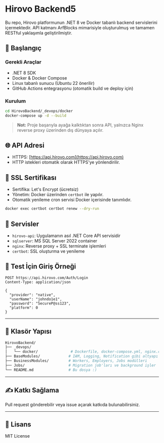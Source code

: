# Hirovo Backend5

Bu repo, Hirovo platformunun .NET 8 ve Docker tabanlı backend servislerini içermektedir. API katmanı ArfBlocks mimarisiyle oluşturulmuş ve tamamen RESTful yaklaşımla geliştirilmiştir.

## 🚀 Başlangıç

### Gerekli Araçlar
- .NET 8 SDK
- Docker & Docker Compose
- Linux tabanlı sunucu (Ubuntu 22 önerilir)
- GitHub Actions entegrasyonu (otomatik build ve deploy için)

### Kurulum

```bash
cd HirovoBackend/_devops/docker
docker-compose up -d --build
```

> **Not:** Proje başarıyla ayağa kalktıktan sonra API, yalnızca Nginx reverse proxy üzerinden dış dünyaya açılır.


## 🌐 API Adresi

- HTTPS: [https://api.hirovo.com](https://api.hirovo.com)
- HTTP istekleri otomatik olarak HTTPS'ye yönlendirilir.


## 🔐 SSL Sertifikası

- Sertifika: Let's Encrypt (ücretsiz)
- Yönetim: Docker üzerinden `certbot` ile yapılır.
- Otomatik yenileme cron servisi Docker içerisinde tanımlıdır.

```bash
docker exec certbot certbot renew --dry-run
```


## 🔧 Servisler

- `hirovo-api`: Uygulamanın asıl .NET Core API servisidir
- `sqlserver`: MS SQL Server 2022 container
- `nginx`: Reverse proxy + SSL terminate işlemleri
- `certbot`: SSL oluşturma ve yenileme


## 🧪 Test İçin Giriş Örneği

```http
POST https://api.hirovo.com/Auth/Login
Content-Type: application/json

{
  "provider": "native",
  "userName": "johndo1e1",
  "password": "SecureP@ss123",
  "platform": 0
}
```

---

## 📁 Klasör Yapısı

```bash
HirovoBackend/
├── _devops/
│   └── docker/               # Dockerfile, docker-compose.yml, nginx.conf
├── BaseModules/             # IAM, Logging, Notification gibi altyapı modülleri
├── BusinessModules/         # Workers, Employers, Jobs modülleri
├── Jobs/                    # Migration job'ları ve background işler
└── README.md                # Bu dosya :)
```

---

## ✍️ Katkı Sağlama
Pull request gönderebilir veya issue açarak katkıda bulunabilirsiniz.

---

## 📜 Lisans
MIT License

